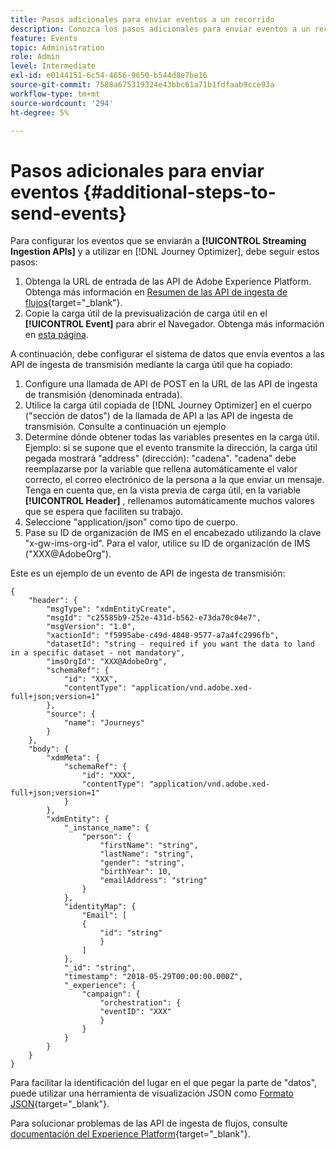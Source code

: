 ```yaml
---
title: Pasos adicionales para enviar eventos a un recorrido
description: Conozca los pasos adicionales para enviar eventos a un recorrido
feature: Events
topic: Administration
role: Admin
level: Intermediate
exl-id: e0144151-6c54-4656-9650-b544d8e7be16
source-git-commit: 7588a675319324e43bbc61a71b1fdfaab9cce93a
workflow-type: tm+mt
source-wordcount: '294'
ht-degree: 5%

---
```


# Pasos adicionales para enviar eventos {#additional-steps-to-send-events}

Para configurar los eventos que se enviarán a **[!UICONTROL Streaming Ingestion APIs]** y a utilizar en [!DNL Journey Optimizer], debe seguir estos pasos:

1. Obtenga la URL de entrada de las API de Adobe Experience Platform. Obtenga más información en [Resumen de las API de ingesta de flujos](https://experienceleague.adobe.com/docs/experience-platform/ingestion/streaming/overview.html?lang=es){target=&quot;_blank&quot;}.
1. Copie la carga útil de la previsualización de carga útil en el **[!UICONTROL Event]** para abrir el Navegador. Obtenga más información en [esta página](../event/about-creating.md#define-the-payload-fields).

A continuación, debe configurar el sistema de datos que envía eventos a las API de ingesta de transmisión mediante la carga útil que ha copiado:

1. Configure una llamada de API de POST en la URL de las API de ingesta de transmisión (denominada entrada).
1. Utilice la carga útil copiada de [!DNL Journey Optimizer] en el cuerpo (&quot;sección de datos&quot;) de la llamada de API a las API de ingesta de transmisión. Consulte a continuación un ejemplo
1. Determine dónde obtener todas las variables presentes en la carga útil. Ejemplo: si se supone que el evento transmite la dirección, la carga útil pegada mostrará &quot;address&quot; (dirección): &quot;cadena&quot;. &quot;cadena&quot; debe reemplazarse por la variable que rellena automáticamente el valor correcto, el correo electrónico de la persona a la que enviar un mensaje. Tenga en cuenta que, en la vista previa de carga útil, en la variable **[!UICONTROL Header]** , rellenamos automáticamente muchos valores que se espera que faciliten su trabajo.
1. Seleccione &quot;application/json&quot; como tipo de cuerpo.
1. Pase su ID de organización de IMS en el encabezado utilizando la clave &quot;x-gw-ims-org-id&quot;. Para el valor, utilice su ID de organización de IMS (&quot;XXX@AdobeOrg&quot;).

Este es un ejemplo de un evento de API de ingesta de transmisión:

```
{
    "header": {
        "msgType": "xdmEntityCreate",
        "msgId": "c25585b9-252e-431d-b562-e73da70c04e7",
        "msgVersion": "1.0",
        "xactionId": "f5995abe-c49d-4848-9577-a7a4fc2996fb",
        "datasetId": "string - required if you want the data to land in a specific dataset - not mandatory",
        "imsOrgId": "XXX@AdobeOrg",
        "schemaRef": {
            "id": "XXX",
            "contentType": "application/vnd.adobe.xed-full+json;version=1"
        },
        "source": {
            "name": "Journeys"
        }
    },
    "body": {
        "xdmMeta": {
            "schemaRef": {
                "id": "XXX",
                "contentType": "application/vnd.adobe.xed-full+json;version=1"
            }
        },
        "xdmEntity": {
            "_instance_name": {
                "person": {
                    "firstName": "string",
                    "lastName": "string",
                    "gender": "string",
                    "birthYear": 10,
                    "emailAddress": "string"
                }
            },
            "identityMap": {
                "Email": [
                {
                    "id": "string"
                    }
                ]
            },
            "_id": "string",
            "timestamp": "2018-05-29T00:00:00.000Z",
            "_experience": {
                "campaign": {
                    "orchestration": {
                    "eventID": "XXX"
                    }
                }
            }
        }
    }
}
```

Para facilitar la identificación del lugar en el que pegar la parte de &quot;datos&quot;, puede utilizar una herramienta de visualización JSON como [Formato JSON](https://jsonformatter.curiousconcept.com){target=&quot;_blank&quot;}.

Para solucionar problemas de las API de ingesta de flujos, consulte [documentación del Experience Platform](https://experienceleague.adobe.com/docs/experience-platform/ingestion/streaming/troubleshooting.html){target=&quot;_blank&quot;}.
